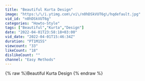```yaml
---
title: "Beautiful Kurta Design"
image: "https:\/\/i.ytimg.com\/vi\/n0hDSkVUT6g\/hqdefault.jpg"
vid_id: "n0hDSkVUT6g"
categories: "Howto-Style"
tags: ["Beautiful","Kurta","Design"]
date: "2022-04-01T23:58:18+03:00"
vid_date: "2022-04-01T15:46:34Z"
duration: "PT1M15S"
viewcount: "33"
likeCount: "18"
dislikeCount: ""
channel: "Easy Methods"
---
```

{% raw %}Beautiful Kurta Design {% endraw %}
